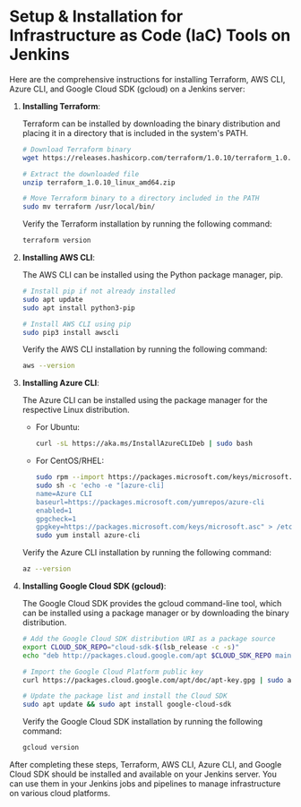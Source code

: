 # Setup & Installation for Infrastructure as Code (IaC) Tools on Jenkins

Here are the comprehensive instructions for installing Terraform, AWS CLI, Azure CLI, and Google Cloud SDK (gcloud) on a Jenkins server:

1. **Installing Terraform**:

   Terraform can be installed by downloading the binary distribution and placing it in a directory that is included in the system's PATH.

   ```bash
   # Download Terraform binary
   wget https://releases.hashicorp.com/terraform/1.0.10/terraform_1.0.10_linux_amd64.zip

   # Extract the downloaded file
   unzip terraform_1.0.10_linux_amd64.zip

   # Move Terraform binary to a directory included in the PATH
   sudo mv terraform /usr/local/bin/
   ```

   Verify the Terraform installation by running the following command:

   ```bash
   terraform version
   ```

2. **Installing AWS CLI**:

   The AWS CLI can be installed using the Python package manager, pip.

   ```bash
   # Install pip if not already installed
   sudo apt update
   sudo apt install python3-pip

   # Install AWS CLI using pip
   sudo pip3 install awscli
   ```

   Verify the AWS CLI installation by running the following command:

   ```bash
   aws --version
   ```

3. **Installing Azure CLI**:

   The Azure CLI can be installed using the package manager for the respective Linux distribution.

   - For Ubuntu:

     ```bash
     curl -sL https://aka.ms/InstallAzureCLIDeb | sudo bash
     ```

   - For CentOS/RHEL:

     ```bash
     sudo rpm --import https://packages.microsoft.com/keys/microsoft.asc
     sudo sh -c 'echo -e "[azure-cli]
     name=Azure CLI
     baseurl=https://packages.microsoft.com/yumrepos/azure-cli
     enabled=1
     gpgcheck=1
     gpgkey=https://packages.microsoft.com/keys/microsoft.asc" > /etc/yum.repos.d/azure-cli.repo'
     sudo yum install azure-cli
     ```

   Verify the Azure CLI installation by running the following command:

   ```bash
   az --version
   ```

4. **Installing Google Cloud SDK (gcloud)**:

   The Google Cloud SDK provides the gcloud command-line tool, which can be installed using a package manager or by downloading the binary distribution.

   ```bash
   # Add the Google Cloud SDK distribution URI as a package source
   export CLOUD_SDK_REPO="cloud-sdk-$(lsb_release -c -s)"
   echo "deb http://packages.cloud.google.com/apt $CLOUD_SDK_REPO main" | sudo tee -a /etc/apt/sources.list.d/google-cloud-sdk.list

   # Import the Google Cloud Platform public key
   curl https://packages.cloud.google.com/apt/doc/apt-key.gpg | sudo apt-key add -

   # Update the package list and install the Cloud SDK
   sudo apt update && sudo apt install google-cloud-sdk
   ```

   Verify the Google Cloud SDK installation by running the following command:

   ```bash
   gcloud version
   ```

After completing these steps, Terraform, AWS CLI, Azure CLI, and Google Cloud SDK should be installed and available on your Jenkins server. You can use them in your Jenkins jobs and pipelines to manage infrastructure on various cloud platforms.
